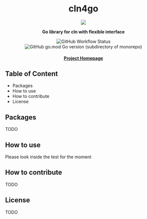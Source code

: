 <div align="center">
  <h1>cln4go</h1>

  <img src="https://preview.redd.it/tcmyd3n69ng41.jpg?width=1999&format=pjpg&auto=webp&s=b79cf22d3e2adcaf52a2d22bcb0568e42eff8bc2" />

  <p>
    <strong> Go library for cln with flexible interface </strong>
  </p>

  <span>
   <img alt="GitHub Workflow Status" src="https://img.shields.io/github/workflow/status/vincenzopalazzo/cln4go/Build%20and%20test%20Go?style=flat-square"/>
   <img alt="GitHub go.mod Go version (subdirectory of monorepo)" src="https://img.shields.io/github/go-mod/go-version/vincenzopalazzo/cln4go?filename=plugin%2Fgo.mod&style=flat-square"/>
  </span>

  <h4>
    <a href="https://github.com/vincenzopalazzo/cln4go">Project Homepage</a>
  </h4>
</div>

## Table of Content

- Packages
- How to use
- How to contribute
- License

## Packages

TODO

## How to use

Please look inside the test for the moment

## How to contribute

TODO

## License

TODO